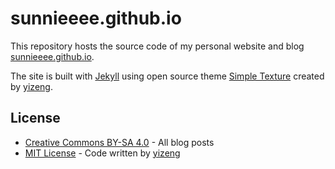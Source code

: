 # sunnieeee.github.io

This repository hosts the source code of my personal website and blog [sunnieeee.github.io](https://sunnieeee.github.io).

The site is built with [Jekyll](http://jekyllrb.com/) using open source theme [Simple Texture](https://github.com/yizeng/jekyll-theme-simple-texture) created by [yizeng](https://github.com/yizeng/).

## License

- [Creative Commons BY-SA 4.0](http://creativecommons.org/licenses/by-sa/4.0/) - All blog posts
- [MIT License](https://raw.github.com/yizeng/yizeng.me/master/LICENSE) - Code written by  [yizeng](https://github.com/yizeng/)